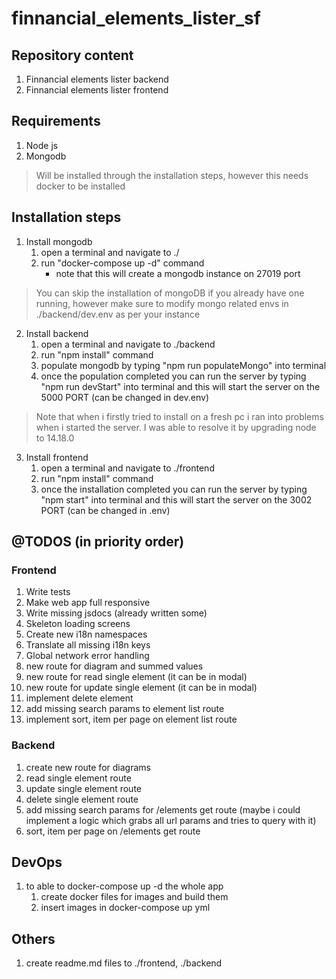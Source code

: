 # finnancial_elements_lister_sf
## Repository content
1. Finnancial elements lister backend
2. Finnancial elements lister frontend
## Requirements
1. Node js
2. Mongodb
> Will be installed through the installation steps, however this needs docker to be installed
## Installation steps
1. Install mongodb
    1. open a terminal and navigate to ./
    2. run "docker-compose up -d" command
        - note that this will create a mongodb instance on 27019 port

> You can skip the installation of mongoDB if you already have one running, however make sure to modify mongo related envs in ./backend/dev.env as per your instance

2. Install backend
    1. open a terminal and navigate to ./backend
    2. run "npm install" command
    3. populate mongodb by typing "npm run populateMongo" into terminal
    3. once the population completed you can run the server by typing "npm run devStart" into terminal and this will start the server on the 5000 PORT (can be changed in dev.env)

> Note that when i firstly tried to install on a fresh pc i ran into problems when i started the server. I was able to resolve it by upgrading node to 14.18.0

3. Install frontend
    1. open a terminal and navigate to ./frontend
    2. run "npm install" command
    3. once the installation completed you can run the server by typing "npm start" into terminal and this will start the server on the 3002 PORT (can be changed in .env)

## @TODOS (in priority order)

### Frontend
1. Write tests
2. Make web app full responsive
3. Write missing jsdocs (already written some)
4. Skeleton loading screens
5. Create new i18n namespaces
6. Translate all missing i18n keys
7. Global network error handling
8. new route for diagram and summed values
9. new route for read single element (it can be in modal)
10. new route for update single element (it can be in modal)
11. implement delete element
12. add missing search params to element list route
13. implement sort, item per page on element list route

### Backend
1. create new route for diagrams
2. read single element route
3. update single element route
4. delete single element route
5. add missing search params for /elements get route (maybe i could implement a logic which grabs all url params and tries to query with it)
6. sort, item per page on /elements get route

## DevOps
1. to able to docker-compose up -d the whole app
    1. create docker files for images and build them
    2. insert images in docker-compose up yml

## Others
1. create readme.md files to ./frontend, ./backend

